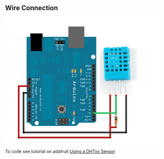 ## Wire Connection  

![alt text][logo]

[logo]: https://github.com/dherna2/FilaMint/blob/master/code/humidity/weather_dhtwiring.gif "Homer is awsome"


To code see tutorial on adafruit [Using a DHTxx Sensor](https://learn.adafruit.com/dht/using-a-dhtxx-sensor)

